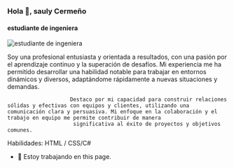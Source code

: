 ### Hola 👋, sauly Cermeño
#### estudiante de ingeniera 
![estudiante de ingeniera ](https://arturssmirnovs.github.io/github-profile-readme-generator/images/banner.png)

Soy una profesional entusiasta y orientada a resultados, 
                        con una pasión por el aprendizaje continuo y la superación de desafíos. Mi experiencia me ha permitido desarrollar una habilidad notable para trabajar en entornos dinámicos y diversos, adaptándome rápidamente a nuevas situaciones y demandas.

                        Destaco por mi capacidad para construir relaciones sólidas y efectivas con equipos y clientes, utilizando una comunicación clara y persuasiva. Mi enfoque en la colaboración y el trabajo en equipo me permite contribuir de manera
                         significativa al éxito de proyectos y objetivos comunes.

Habilidades:   HTML / CSS/C#

- 🔭 Estoy trabajando en this page. 




